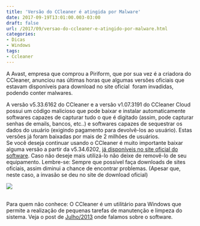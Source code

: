 ```yaml
---
title: 'Versão do CCleaner é atingida por Malware'
date: 2017-09-19T13:01:00.003-03:00
draft: false
url: /2017/09/versao-do-ccleaner-e-atingido-por-malware.html
categories:
- Dicas
- Windows
tags: 
- Ccleaner
---
```


A Avast, empresa que comprou a Piriform, que por sua vez é a criadora do CCleaner, anunciou nas últimas horas que algumas versões oficiais que estavam disponíveis para download no site oficial  foram invadidas, podendo conter malwares.

A versão v5.33.6162 do CCleaner e a versão v1.07.3191 do CCleaner Cloud possui um código malicioso que pode baixar e instalar automaticamente softwares capazes de capturar tudo o que é digitado (assim, pode capturar senhas de emails, bancos, etc..) e softwares capazes de sequestrar os dados do usuário (exigindo pagamento para devolvê-los ao usuário). Estas versões já foram baixadas por mais de 2 milhões de usuários.  
Se você deseja continuar usando o CCleaner é muito importante baixar alguma versão a partir da v5.34.6202, [já disponíveis no site oficial do software](https://www.piriform.com/ccleaner/download). Caso não deseje mais utilizá-lo não deixe de removê-lo de seu equipamento. Lembre-se: Sempre que possível faça downloads de sites oficiais, assim diminui a chance de encontrar problemas. (Apesar que, neste caso, a invasão se deu no site de download oficial)

  

[![](https://4.bp.blogspot.com/-ncedFZHB774/WcE1tSy5J3I/AAAAAAAAD-s/NHtrIXpgI008aMB0aoOmDfOocz-V8waHwCLcBGAs/s640/Ccleaner.png)](https://4.bp.blogspot.com/-ncedFZHB774/WcE1tSy5J3I/AAAAAAAAD-s/NHtrIXpgI008aMB0aoOmDfOocz-V8waHwCLcBGAs/s1600/Ccleaner.png)

   
Para quem não conhece: O CCleaner é um utilitário para Windows que permite a realização de pequenas tarefas de manutenção e limpeza do sistema. Veja o post de [Julho/2013](http://info.wsouza.com.br/2013/07/ccleaner.html) onde falamos sobre o software.
